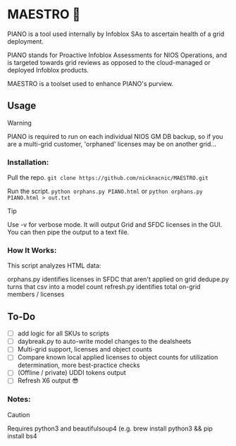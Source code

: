 # MAESTRO 🎹
PIANO is a tool used internally by Infoblox SAs to ascertain health of a grid deployment.  

PIANO stands for Proactive Infoblox Assessments for NIOS Operations, and is targeted towards grid reviews as opposed to the cloud-managed or deployed Infoblox products. 

MAESTRO is a toolset used to enhance PIANO's purview.

## Usage
> [!WARNING]
> PIANO is required to run on each individual NIOS GM DB backup, so if you are a multi-grid customer, 'orphaned' licenses may be on another grid...

### Installation:
Pull the repo.
```git clone https://github.com/nicknacnic/MAESTRO.git```

Run the script.
```python orphans.py PIANO.html``` or ```python orphans.py PIANO.html > out.txt```

> [!TIP]
> Use -v for verbose mode. It will output Grid and SFDC licenses in the GUI. You can then pipe the output to a text file.

### How It Works:
This script analyzes HTML data:

orphans.py identifies licenses in SFDC that aren't applied on grid
dedupe.py turns that csv into a model count
refresh.py identifies total on-grid members / licenses

## To-Do
- [ ] add logic for all SKUs to scripts
- [ ] daybreak.py to auto-write model changes to the dealsheets
- [ ] Multi-grid support, licenses and object counts
- [ ] Compare known local applied licenses to object counts for utilization determination, more best-practice checks
- [ ] (Offline / private) UDDI tokens output
- [ ] Refresh X6 output 😎

### Notes:
> [!CAUTION]
> Requires python3 and beautifulsoup4 (e.g. brew install python3 && pip install bs4

